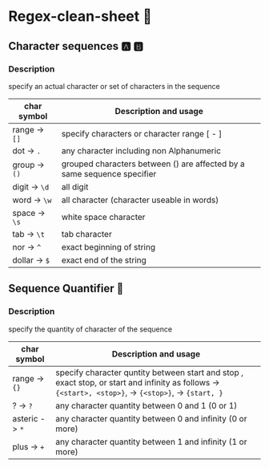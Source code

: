 # Regex-clean-sheet 🔎

## Character sequences 🅰️ 🅱️

### Description
specify an actual character or set of characters in the sequence

char symbol     |     Description and usage
----------------|---------------------------
range -> `[]`   | specify characters or character range [<char1> - <charN>]
dot -> `.`      | any character including non Alphanumeric
group -> `()`   | grouped characters between () are affected by a same sequence specifier
digit -> `\d`   | all digit
word -> `\w`    | all character (character useable in words)
space -> `\s`   | white space character
tab -> `\t`     | tab character
nor -> `^`      | exact beginning of string
dollar -> `$`   | exact end of the string


## Sequence Quantifier 🧮

### Description
specify the quantity of character of the sequence

char symbol          |     Description and usage
---------------------|---------------------------
range -> `{}`        | specify character quntity between start and stop , exact stop, or start and infinity as follows -> `{<start>, <stop>}`,  -> `{<stop>}`, -> `{start, }` 
? ->  `?`            | any character quantity between 0 and 1 (0 or 1)
asteric -> `*`       | any character quantity between 0 and infinity (0 or more)
plus -> `+`          | any character quantity between 1 and infinity (1 or more)

